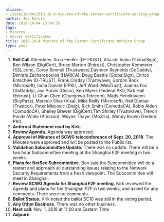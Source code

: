 ```yaml
---
aliases:
- /2018/10/04/2018-10-4-minutes-of-the-server-certificate-working-group/
author: Jos Purvis
date: 2018-10-04 15:04:35
tags:
- Minutes
- Server Certificates
title: 2018-10-4 Minutes of the Server Certificate Working Group
type: post
---
```


1. **Roll Call**
   Attendees: Arno Fiedler (D-TRUST), Atsushi Inaba (GlobalSign), Ben Wilson (DigiCert), Bruce Morton (Entrust), Christopher Kemmerer (SSL.com), Corey Bonnell (Trustwave),Daymion Reynolds (GoDaddy), Dimitris Zacharopoulos (HARICA), Doug Beattie (GlobalSign), Enrico Entschew (D-TRUST), Frank Corday (Trustwave), Gordon Bock (Microsoft), India Donald (FPKI), Jeff Ward (WebTrust), Joanna Fox (GoDaddy), Jos Purvis (Cisco), Ken Myers (Federal PKI), Kirk Hall (Entrust), Li-Chun Chen (Chunghwa Telecom), Mads Henriksveen (BuyPass), Marcelo Silva (Visa), Mike Reilly (Microsoft), Neil Dunbar (Trustcor), Peter Miscovic (Disig), Rich Smith (ComodoCA), Robin Alden (ComodoCA), Shelley Brewer (DigiCert),Tim Shirley (Trustwave), Trevoli Ponds-White (Amazon), Wayne Thayer (Mozilla), Wendy Brown (Federal PKI).
1. **Antitrust Statement read by Kirk.**
1. **Review Agenda.** Agenda was approved.
1. **Approval of Minutes of SCWG teleconference of Sept. 20, 2018.** The Minutes were approved and will be posted to the Public list.
1. **Validation Subcommittee Update.** There was no update. There will be a two hour Subcommittee meeting at the Shanghai F2F meeting in two weeks.
1. **Plans for NetSec Subcommittee.** Ben said the Subcommittee will do a restart and approach all outstanding issues relating to the Network Security Requirements from a fresh viewpoint. The Subcommittee will meet in Shanghai.
1. **Review SCWG Agenda for Shanghai F2F meeting.** Kirk reviewed the Agenda and plans for the Shanghai F2F in two weeks, and asked for any comments. There were no comments.
1. **Ballot Status.** Kirk noted the ballot SC10 was still in the voting period.
1. **Any Other Business.** There was no other business.
1. **Next call:** Nov. 1, 2018 at 11:00 am Eastern Time
1. **Adjourn**